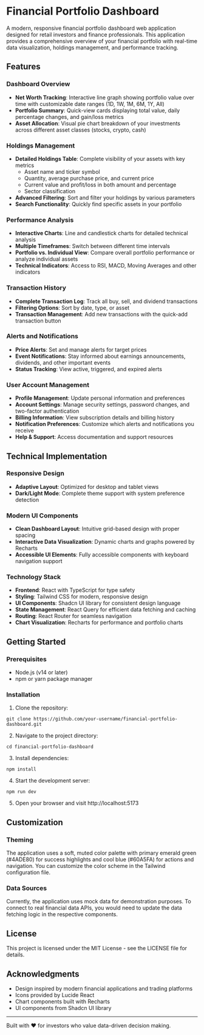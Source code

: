 # Financial Portfolio Dashboard

A modern, responsive financial portfolio dashboard web application designed for retail investors and finance professionals. This application provides a comprehensive overview of your financial portfolio with real-time data visualization, holdings management, and performance tracking.

## Features

### Dashboard Overview

- **Net Worth Tracking**: Interactive line graph showing portfolio value over time with customizable date ranges (1D, 1W, 1M, 6M, 1Y, All)
- **Portfolio Summary**: Quick-view cards displaying total value, daily percentage changes, and gain/loss metrics
- **Asset Allocation**: Visual pie chart breakdown of your investments across different asset classes (stocks, crypto, cash)

### Holdings Management

- **Detailed Holdings Table**: Complete visibility of your assets with key metrics
  - Asset name and ticker symbol
  - Quantity, average purchase price, and current price
  - Current value and profit/loss in both amount and percentage
  - Sector classification
- **Advanced Filtering**: Sort and filter your holdings by various parameters
- **Search Functionality**: Quickly find specific assets in your portfolio

### Performance Analysis

- **Interactive Charts**: Line and candlestick charts for detailed technical analysis
- **Multiple Timeframes**: Switch between different time intervals
- **Portfolio vs. Individual View**: Compare overall portfolio performance or analyze individual assets
- **Technical Indicators**: Access to RSI, MACD, Moving Averages and other indicators

### Transaction History

- **Complete Transaction Log**: Track all buy, sell, and dividend transactions
- **Filtering Options**: Sort by date, type, or asset
- **Transaction Management**: Add new transactions with the quick-add transaction button

### Alerts and Notifications

- **Price Alerts**: Set and manage alerts for target prices
- **Event Notifications**: Stay informed about earnings announcements, dividends, and other important events
- **Status Tracking**: View active, triggered, and expired alerts

### User Account Management

- **Profile Management**: Update personal information and preferences
- **Account Settings**: Manage security settings, password changes, and two-factor authentication
- **Billing Information**: View subscription details and billing history
- **Notification Preferences**: Customize which alerts and notifications you receive
- **Help & Support**: Access documentation and support resources

## Technical Implementation

### Responsive Design

- **Adaptive Layout**: Optimized for desktop and tablet views
- **Dark/Light Mode**: Complete theme support with system preference detection

### Modern UI Components

- **Clean Dashboard Layout**: Intuitive grid-based design with proper spacing
- **Interactive Data Visualization**: Dynamic charts and graphs powered by Recharts
- **Accessible UI Elements**: Fully accessible components with keyboard navigation support

### Technology Stack

- **Frontend**: React with TypeScript for type safety
- **Styling**: Tailwind CSS for modern, responsive design
- **UI Components**: Shadcn UI library for consistent design language
- **State Management**: React Query for efficient data fetching and caching
- **Routing**: React Router for seamless navigation
- **Chart Visualization**: Recharts for performance and portfolio charts

## Getting Started

### Prerequisites

- Node.js (v14 or later)
- npm or yarn package manager

### Installation

1. Clone the repository:

```
git clone https://github.com/your-username/financial-portfolio-dashboard.git
```

2. Navigate to the project directory:

```
cd financial-portfolio-dashboard
```

3. Install dependencies:

```
npm install
```

4. Start the development server:

```
npm run dev
```

5. Open your browser and visit http://localhost:5173

## Customization

### Theming

The application uses a soft, muted color palette with primary emerald green (#4ADE80) for success highlights and cool blue (#60A5FA) for actions and navigation. You can customize the color scheme in the Tailwind configuration file.

### Data Sources

Currently, the application uses mock data for demonstration purposes. To connect to real financial data APIs, you would need to update the data fetching logic in the respective components.

## License

This project is licensed under the MIT License - see the LICENSE file for details.

## Acknowledgments

- Design inspired by modern financial applications and trading platforms
- Icons provided by Lucide React
- Chart components built with Recharts
- UI components from Shadcn UI library

---

Built with ❤️ for investors who value data-driven decision making.
